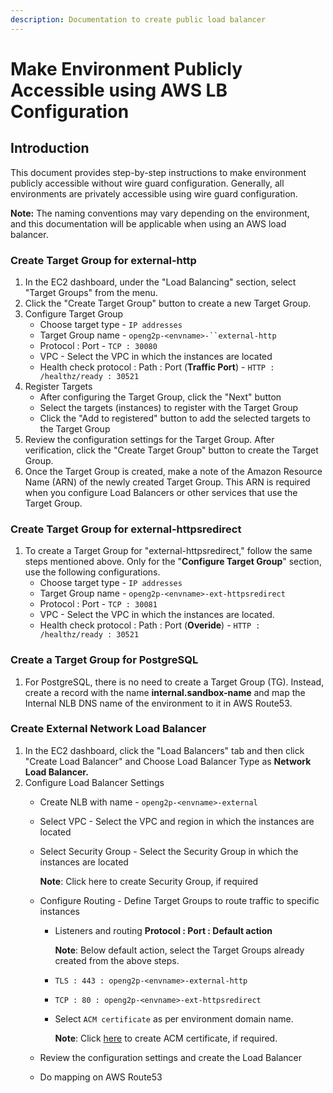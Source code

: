 ```yaml
---
description: Documentation to create public load balancer
---
```


# Make Environment Publicly Accessible using AWS LB Configuration

## Introduction

This document provides step-by-step instructions to make environment publicly accessible without wire guard configuration. Generally, all environments are privately accessible using wire guard configuration.

**Note:** The naming conventions may vary depending on the environment, and this documentation will be applicable when using an AWS load balancer.

### Create Target Group for external-**http** <a href="#creating-target-group-for-openg2p-external-http" id="creating-target-group-for-openg2p-external-http"></a>

1. In the EC2 dashboard, under the "Load Balancing" section, select "Target Groups" from the menu.
2. Click the "Create Target Group" button to create a new Target Group.
3. Configure Target Group
   * Choose target type - `IP addresses`
   * Target Group name - `openg2p-<envname>-``external-http`
   * Protocol : Port - `TCP : 30080`
   * VPC - Select the VPC in which the instances are located
   * Health check protocol : Path : Port (**Traffic Port**) - `HTTP : /healthz/ready : 30521`
4. Register Targets
   * After configuring the Target Group, click the "Next" button
   * Select the targets (instances) to register with the Target Group
   * Click the "Add to registered" button to add the selected targets to the Target Group
5. Review the configuration settings for the Target Group. After verification, click the "Create Target Group" button to create the Target Group.
6. Once the Target Group is created, make a note of the Amazon Resource Name (ARN) of the newly created Target Group. This ARN is required when you configure Load Balancers or other services that use the Target Group.

### Create Target Group for external-**httpsredirect** <a href="#creating-target-group-for-openg2p-external-httpsredirect" id="creating-target-group-for-openg2p-external-httpsredirect"></a>

1. To create a Target Group for "external-httpsredirect," follow the same steps mentioned above. Only for the "**Configure Target Group**" section, use the following configurations.
   * Choose target type - `IP addresses`
   * Target Group name - `openg2p-<envname>-ext-httpsredirect`
   * Protocol : Port - `TCP : 30081`
   * VPC - Select the VPC in which the instances are located.
   * Health check protocol : Path : Port (**Overide**) - `HTTP : /healthz/ready : 30521`

### Create a Target Group for PostgreSQL <a href="#creating-a-target-group-for-postgresql" id="creating-a-target-group-for-postgresql"></a>

1. For PostgreSQL, there is no need to create a Target Group (TG). Instead, create a record with the name **internal.sandbox-name** and map the Internal NLB DNS name of the environment to it in AWS Route53.

### Create External **Network Load Balancer** <a href="#creating-external-network-load-balancer" id="creating-external-network-load-balancer"></a>

1. In the EC2 dashboard, click the "Load Balancers" tab and then click "Create Load Balancer" and Choose Load Balancer Type as **Network Load Balancer.**
2. Configure Load Balancer Settings
   * Create NLB with name - `openg2p-<envname>-external`
   * Select VPC - Select the VPC and region in which the instances are located
   *   Select Security Group - Select the Security Group in which the instances are located

       &#x20;**Note**:  Click here to create Security Group, if required
   * Configure Routing - Define Target Groups to route traffic to specific instances
     *   Listeners and routing **Protocol : Port : Default action**

         **Note**: Below default action, select the Target Groups already created from the above steps.
     * `TLS : 443 : openg2p-<envname>-external-http`
     * `TCP : 80 : openg2p-<envname>-ext-httpsredirect`
     *   Select `ACM certificate` as per environment domain name.

         **Note**: Click [here](create-acm-certificate-on-aws.md) to create ACM certificate, if required.
   * Review the configuration settings and create the Load Balancer
   * Do mapping on AWS Route53
